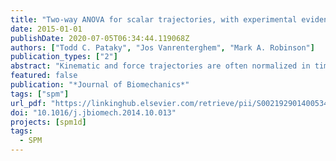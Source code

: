 ```yaml
---
title: "Two-way ANOVA for scalar trajectories, with experimental evidence of non-phasic interactions"
date: 2015-01-01
publishDate: 2020-07-05T06:34:44.119068Z
authors: ["Todd C. Pataky", "Jos Vanrenterghem", "Mark A. Robinson"]
publication_types: ["2"]
abstract: "Kinematic and force trajectories are often normalized in time, with mean and variance summary statistic trajectories reported. It has been shown elsewhere, for simple one-factor experiments, that statistical testing can be conducted directly on those summary statistic trajectories using Random Field Theory (RFT). This technical note describes how RFT extends to two-factor designs, and how bizarre “non-phasic interactions” can occur in multi-factor experiments. We reanalyzed a public dataset detailing stance phase knee ﬂexion during walking in (a) patellofemoral pain vs. controls, and (b) females vs. males using both a full model (with interaction effect) and a main-effects-only model. In both models the main effect of PAIN failed to reach signiﬁcance at α¼ 0.05. The main effect of GENDER reached signiﬁcance over 5–40% stance (p¼0.0005), but only for the full model. The interaction effect (in the full model) reached signiﬁcance over 0–15% of stance (p¼0.030), and resulted from greater ﬂexion in females but decreased ﬂexion in males in PFP vs. controls. Thus there was a non-phasic interaction in which a non-signiﬁcant interaction (over 20–40% stance) suppressed the main effect of GENDER. Similarly, if we had only analyzed 20–40% stance, we would have committed Type II error by failing to reject the null PAIN–GENDER interaction hypothesis. The possible presence of non-phasic interactions implies that trajectory analyses must be conducted at the whole-trajectory level, because a failure to do so will generally miss non-phasic interactions if present."
featured: false
publication: "*Journal of Biomechanics*"
tags: ["spm"]
url_pdf: "https://linkinghub.elsevier.com/retrieve/pii/S002192901400534X"
doi: "10.1016/j.jbiomech.2014.10.013"
projects: [spm1d]
tags:
  - SPM
---
```

